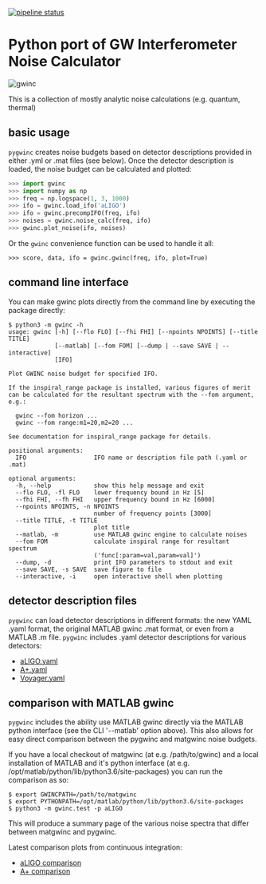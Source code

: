 [![pipeline status](https://git.ligo.org/gwinc/pygwinc/badges/master/pipeline.svg)](https://git.ligo.org/gwinc/pygwinc/commits/master)

# Python port of GW Interferometer Noise Calculator

![gwinc](https://gwinc.docs.ligo.org/pygwinc/aLIGO.png)

This is a collection of mostly analytic noise calculations (e.g. quantum, thermal)


## basic usage

`pygwinc` creates noise budgets based on detector descriptions
provided in either .yml or .mat files (see below).  Once the detector
description is loaded, the noise budget can be calculated and plotted:
```python
>>> import gwinc
>>> import numpy as np
>>> freq = np.logspace(1, 3, 1000)
>>> ifo = gwinc.load_ifo('aLIGO')
>>> ifo = gwinc.precompIFO(freq, ifo)
>>> noises = gwinc.noise_calc(freq, ifo)
>>> gwinc.plot_noise(ifo, noises)
```
Or the `gwinc` convenience function can be used to handle it all:
```
>>> score, data, ifo = gwinc.gwinc(freq, ifo, plot=True)
```


## command line interface

You can make gwinc plots directly from the command line by executing
the package directly:
```shell
$ python3 -m gwinc -h
usage: gwinc [-h] [--flo FLO] [--fhi FHI] [--npoints NPOINTS] [--title TITLE]
             [--matlab] [--fom FOM] [--dump | --save SAVE | --interactive]
             [IFO]

Plot GWINC noise budget for specified IFO.

If the inspiral_range package is installed, various figures of merit
can be calculated for the resultant spectrum with the --fom argument,
e.g.:

  gwinc --fom horizon ...
  gwinc --fom range:m1=20,m2=20 ...

See documentation for inspiral_range package for details.

positional arguments:
  IFO                   IFO name or description file path (.yaml or .mat)

optional arguments:
  -h, --help            show this help message and exit
  --flo FLO, -fl FLO    lower frequency bound in Hz [5]
  --fhi FHI, --fh FHI   upper frequency bound in Hz [6000]
  --npoints NPOINTS, -n NPOINTS
                        number of frequency points [3000]
  --title TITLE, -t TITLE
                        plot title
  --matlab, -m          use MATLAB gwinc engine to calculate noises
  --fom FOM             calculate inspiral range for resultant spectrum
                        ('func[:param=val,param=val]')
  --dump, -d            print IFO parameters to stdout and exit
  --save SAVE, -s SAVE  save figure to file
  --interactive, -i     open interactive shell when plotting
```


## detector description files

`pygwinc` can load detector descriptions in different formats: the new
YAML .yaml format, the original MATLAB gwinc .mat format, or even from
a MATLAB .m file.  `pygwinc` includes .yaml detector descriptions for
various detectors:

* [aLIGO.yaml](https://git.ligo.org/gwinc/pygwinc/blob/master/gwinc/ifo/aLIGO.yaml)
* [A+.yaml](https://git.ligo.org/gwinc/pygwinc/blob/master/gwinc/ifo/A+.yaml)
* [Voyager.yaml](https://git.ligo.org/gwinc/pygwinc/blob/master/gwinc/ifo/Voyager.yaml)


## comparison with MATLAB gwinc

`pygwinc` includes the ability use MATLAB gwinc directly via the
MATLAB python interface (see the CLI '--matlab' option above).  This
also allows for easy direct comparison between the pygwinc and
matgwinc noise budgets.

If you have a local checkout of matgwinc (at e.g. /path/to/gwinc) and
a local installation of MATLAB and it's python interface (at
e.g. /opt/matlab/python/lib/python3.6/site-packages) you can run the
comparison as so:
```shell
$ export GWINCPATH=/path/to/matgwinc
$ export PYTHONPATH=/opt/matlab/python/lib/python3.6/site-packages
$ python3 -m gwinc.test -p aLIGO
```
This will produce a summary page of the various noise spectra that
differ between matgwinc and pygwinc.

Latest comparison plots from continuous integration:

* [aLIGO comparison](https://gwinc.docs.ligo.org/pygwinc/aLIGO_test.png)
* [A+ comparison](https://gwinc.docs.ligo.org/pygwinc/A+_test.png)
